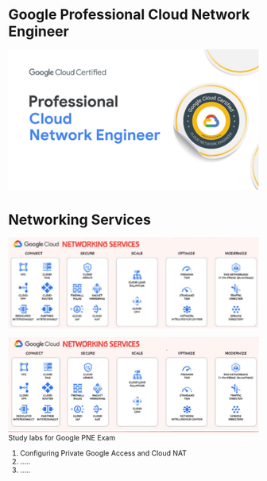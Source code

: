 # Google Professional Cloud Network Engineer


![img](pne.png)


# Networking Services

![img](networking.png)

![img](netw_ser.png)
Study labs for Google PNE Exam
1. Configuring Private Google Access and Cloud NAT
2. .....
3. .....